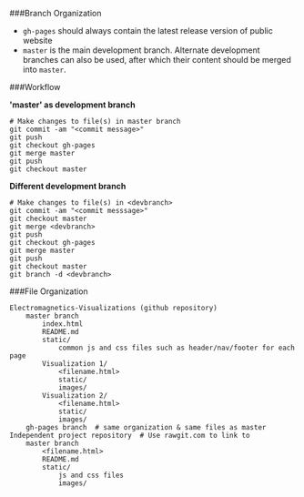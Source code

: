 ###Branch Organization

- `gh-pages` should always contain the latest release version of public website
- `master` is the main development branch. Alternate development branches can also be used, after which their content should be merged into `master`.

###Workflow

__'master' as development branch__

    # Make changes to file(s) in master branch
    git commit -am "<commit message>"
    git push
    git checkout gh-pages
    git merge master
    git push
    git checkout master

__Different development branch__

    # Make changes to file(s) in <devbranch>
    git commit -am "<commit messsage>"
    git checkout master
    git merge <devbranch>
    git push
    git checkout gh-pages
    git merge master
    git push
    git checkout master
    git branch -d <devbranch>

###File Organization

    Electromagnetics-Visualizations (github repository)
        master branch
            index.html
            README.md
            static/
                common js and css files such as header/nav/footer for each page
            Visualization 1/
                <filename.html>
                static/
                images/
            Visualization 2/
                <filename.html>
                static/
                images/
        gh-pages branch  # same organization & same files as master
    Independent project repository  # Use rawgit.com to link to
        master branch
            <filename.html>
            README.md
            static/
                js and css files
                images/
